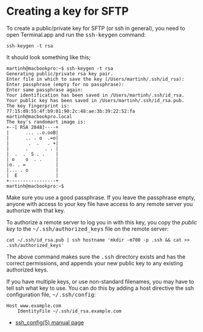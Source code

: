 # Creating a key for SFTP

To create a public/private key for SFTP (or ssh in general), you need to open
Terminal.app and run the <kbd>ssh-keygen</kbd> command:

	ssh-keygen -t rsa

It should look something like this;

	martinh@macbookpro:~$ ssh-keygen -t rsa
	Generating public/private rsa key pair.
	Enter file in which to save the key (/Users/martinh/.ssh/id_rsa):
	Enter passphrase (empty for no passphrase):
	Enter same passphrase again:
	Your identification has been saved in /Users/martinh/.ssh/id_rsa.
	Your public key has been saved in /Users/martinh/.ssh/id_rsa.pub.
	The key fingerprint is:
	77:15:d9:55:4f:b9:01:90:2c:48:ae:3b:39:22:52:fa martinh@macbookpro.local
	The key's randomart image is:
	+--[ RSA 2048]----+
	|      ... ..o.ooB|
	|      .. . o  .=o|
	|       .  .   . +|
	|      .      . . |
	|  .  .  S . .    |
	| o    o  . .     |
	|o. . =           |
	|... . o          |
	|  E              |
	+-----------------+
	martinh@macbookpro:~$ 

Make sure you use a good passphrase. If you leave the passphrase empty, anyone
with access to your key file have access to any remote server you authorize with
that key.

To authorize a remote server to log you in with this key, you copy the
*public key* to the <kbd>~/.ssh/authorized_keys</kbd> file on the remote server:

	cat ~/.ssh/id_rsa.pub | ssh hostname 'mkdir -m700 -p .ssh && cat >> .ssh/authorized_keys'

The above command makes sure the <kbd>.ssh</kbd> directory exists and has the
correct permissions, and appends your new public key to any existing authorized
keys.

If you have multiple keys, or use non-standard filenames, you may have to tell
ssh what key to use. You can do this by adding a host directive the ssh
configuration file, <kbd>~/.ssh/config</kbd>:

	Host www.example.com
		IdentityFile ~/.ssh/id_rsa.example.com

  * [ssh_config(5) manual page](http://developer.apple.com/library/mac/#documentation/Darwin/Reference/ManPages/man5/ssh_config.5.html)

